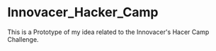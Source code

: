 # Innovacer_Hacker_Camp
This is a Prototype of my idea related to the Innovacer's Hacer Camp Challenge.
